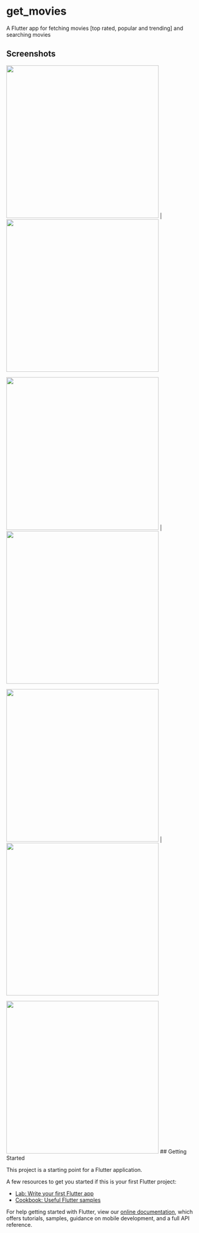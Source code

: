 # get_movies

A Flutter app for fetching movies [top rated, popular and trending] and searching movies

## Screenshots

<img src="graphics/splash.png" width="400"> | <img src="graphics/home.png" width="400">

<img src="graphics/view_more_top_rated.png" width="400"> | <img src="graphics/view_more_upcoming.png" width="400">

<img src="graphics/search.png" width="400"> | <img src="graphics/search_movie_details.png" width="400">

<img src="graphics/movie_details.png" width="400"> 
## Getting Started

This project is a starting point for a Flutter application.

A few resources to get you started if this is your first Flutter project:

- [Lab: Write your first Flutter app](https://flutter.dev/docs/get-started/codelab)
- [Cookbook: Useful Flutter samples](https://flutter.dev/docs/cookbook)

For help getting started with Flutter, view our
[online documentation](https://flutter.dev/docs), which offers tutorials,
samples, guidance on mobile development, and a full API reference.
